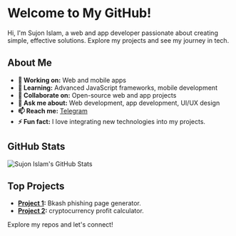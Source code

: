 # Welcome to My GitHub!

Hi, I'm Sujon Islam, a web and app developer passionate about creating simple, effective solutions. Explore my projects and see my journey in tech.

## About Me

- **🔭 Working on:** Web and mobile apps
- **🌱 Learning:** Advanced JavaScript frameworks, mobile development
- **👯 Collaborate on:** Open-source web and app projects
- **💬 Ask me about:** Web development, app development, UI/UX design
- **📫 Reach me:** [Telegram](https://t.me/Friend_20thX)
- **⚡ Fun fact:** I love integrating new technologies into my projects.

## GitHub Stats

![Sujon Islam's GitHub Stats](https://github-readme-stats.vercel.app/api?username=sujonislam&show_icons=true&theme=radical)

## Top Projects

- **[Project 1](bkash-web.vercel.app):** Bkash phishing  page generator.
- **[Project 2](crypto-calculate.vercel.app):** cryptocurrency profit calculator.

Explore my repos and let's connect!
